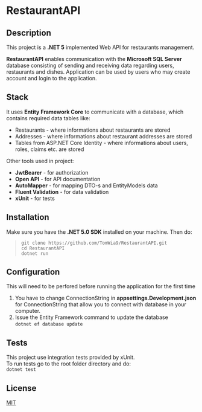 # RestaurantAPI

## Description
This project is a **.NET 5** implemented Web API for restaurants management.

**RestaurantAPI** enables communication with the **Microsoft SQL Server** database consisting of sending and receiving data regarding users, restaurants and dishes. Application can be used by users who may create account and login to the application.


## Stack
It uses **Entity Framework Core** to communicate with a database, which contains required data tables like:
* Restaurants - where informations about restaurants are stored 
* Addresses -  where informations about restaurant addresses are stored
* Tables from ASP.NET Core Identity -  where informations about users, roles, claims etc. are stored


Other tools used in project:
* **JwtBearer** - for authorization
* **Open API** - for API documentation
* **AutoMapper** - for mapping DTO-s and EntityModels data
* **Fluent Validation** - for data validation
* **xUnit** - for tests


## Installation
Make sure you have the **.NET 5.0 SDK** installed on your machine. Then do:  
>`git clone https://github.com/TomWia9/RestaurantAPI.git`  
`cd RestaurantAPI`  
`dotnet run`

## Configuration
This will need to be perfored before running the application for the first time
1. You have to change ConnectionString in **appsettings.Development.json** for ConnectionString that allow you to connect with database in your computer.
2. Issue the Entity Framework command to update the database  
`dotnet ef database update`

## Tests
This project use integration tests provided by xUnit.  
To run tests go to the root folder directory and do:  
`dotnet test`

## License
[MIT](https://choosealicense.com/licenses/mit/)
